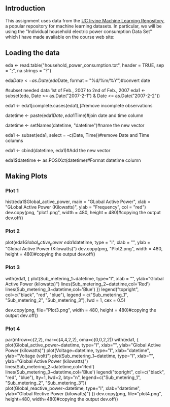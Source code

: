## Introduction

This assignment uses data from
the <a href="http://archive.ics.uci.edu/ml/">UC Irvine Machine
Learning Repository</a>, a popular repository for machine learning
datasets. In particular, we will be using the "Individual household
electric power consumption Data Set" which I have made available on
the course web site:

## Loading the data
eda <- read.table("household_power_consumption.txt", header = TRUE, sep = ";", na.strings = "?")

eda$Date <- as.Date(eda$Date, format = "%d/%m/%Y")#convert date

#subset needed data 1st of Feb., 2007 to 2nd of Feb., 2007
eda1 <- subset(eda, Date >= as.Date("2007-2-1") & Date <= as.Date("2007-2-2"))

eda1 <- eda1[complete.cases(eda1),]#remove incomplete observations

datetime <- paste(eda1$Date, eda1$Time)#join date and time column

datetime <- setNames(datetime, "datetime")#name the new vector

eda1 <- subset(eda1, select = -c(Date, Time))#remove Date and Time columns

eda1 <- cbind(datetime, eda1)#Add the new vector

eda1$datetime <- as.POSIXct(datetime)#Format datetime column


## Making Plots
### Plot 1
hist(eda1$Global_active_power, main = "GLobal Active Power", xlab = "GLobal Active Power (Kilowatts)",
     ylab = "Frequency", col = "red")
dev.copy(png, "plot1.png", width = 480, height = 480)#copying the output
dev.off()

### Plot 2
plot(eda1$Global_active_power ~ eda1$datetime, type = "l", xlab = "", 
     ylab = "Global Active Power (Kilowatts)")
dev.copy(png, "Plot2.png", width = 480, height = 480)#copying the output
dev.off()

### Plot 3
with(eda1, {
  plot(Sub_metering_1~datetime, type="l",
       xlab = "", ylab="Global Active Power (kilowatts)")
  lines(Sub_metering_2~datetime,col='Red')
  lines(Sub_metering_3~datetime,col='Blue')
})
legend("topright", col=c("black", "red", "blue"), 
       legend = c("Sub_metering_1", "Sub_metering_2", "Sub_metering_3"), lwd = 1, cex = 0.5)

dev.copy(png, file="Plot3.png", width = 480, height = 480)#copying the output
dev.off()

### Plot 4
par(mfrow=c(2,2), mar=c(4,4,2,2), oma=c(0,0,2,2))
with(eda1, {
  plot(Global_active_power~datetime, type="l", 
       xlab="", ylab="Global Active Power (kilowatts)")
  plot(Voltage~datetime, type="l", 
       xlab="datetime", ylab="Voltage (volt)")
  plot(Sub_metering_1~datetime, type="l", 
       xlab="", ylab="Global Active Power (kilowatts)")
  lines(Sub_metering_2~datetime,col='Red')
  lines(Sub_metering_3~datetime,col='Blue')
  legend("topright", col=c("black", "red", "blue"), lty=1, lwd=2, bty="n",
         legend=c("Sub_metering_1", "Sub_metering_2", "Sub_metering_3"))
  plot(Global_reactive_power~datetime, type="l", 
       xlab="datetime", ylab="Global Rective Power (kilowatts)")
})
dev.copy(png, file="plot4.png", height=480, width=480)#copying the output
dev.off()

